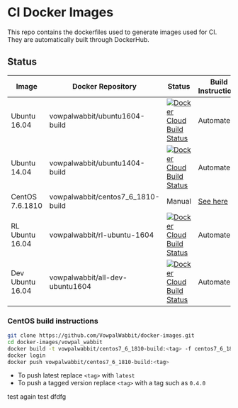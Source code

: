 # CI Docker Images

This repo contains the dockerfiles used to generate images used for CI. They are automatically built through DockerHub.

## Status

| Image | Docker Repository | Status | Build Instructions |
|---|---|---|---|
| Ubuntu 16.04 | vowpalwabbit/ubuntu1604-build | <a href="https://hub.docker.com/r/vowpalwabbit/ubuntu1604-build"><img alt="Docker Cloud Build Status" src="https://img.shields.io/docker/cloud/build/vowpalwabbit/ubuntu1604-build"></a> | Automated |
| Ubuntu 14.04 | vowpalwabbit/ubuntu1404-build |<a href="https://hub.docker.com/r/vowpalwabbit/ubuntu1404-build"><img alt="Docker Cloud Build Status" src="https://img.shields.io/docker/cloud/build/vowpalwabbit/ubuntu1404-build"></a>| Automated |
| CentOS 7.6.1810 | vowpalwabbit/centos7_6_1810-build | Manual | [See here](#CentOS-build-instructions) |
| RL Ubuntu 16.04 | vowpalwabbit/rl-ubuntu-1604 | <a href="https://hub.docker.com/r/vowpalwabbit/rl-ubuntu-1604"><img alt="Docker Cloud Build Status" src="https://img.shields.io/docker/cloud/build/vowpalwabbit/rl-ubuntu-1604"></a> | Automated |
| Dev Ubuntu 16.04 | vowpalwabbit/all-dev-ubuntu1604 | <a href="https://hub.docker.com/r/vowpalwabbit/all-dev-ubuntu1604"><img alt="Docker Cloud Build Status" src="https://img.shields.io/docker/cloud/build/vowpalwabbit/all-dev-ubuntu1604"></a> | Automated |


### CentOS build instructions
```sh
git clone https://github.com/VowpalWabbit/docker-images.git
cd docker-images/vowpal_wabbit
docker build -t vowpalwabbit/centos7_6_1810-build:<tag> -f centos7_6_1810-build.Dockerfile .
docker login
docker push vowpalwabbit/centos7_6_1810-build:<tag>
```

- To push latest replace `<tag>` with `latest`
- To push a tagged version replace `<tag>` with a tag such as `0.4.0`

test again test  dfdfg
